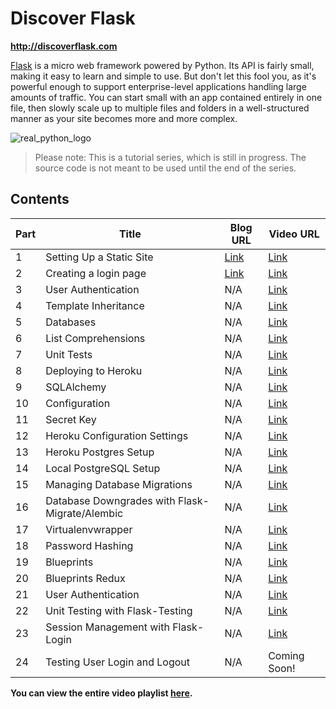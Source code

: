 # Discover Flask

**http://discoverflask.com**

[Flask](http://flask.pocoo.org/) is a micro web framework powered by Python. Its API is fairly small, making it easy to learn and simple to use. But don't let this fool you, as it's powerful enough to support enterprise-level applications handling large amounts of traffic. You can start small with an app contained entirely in one file, then slowly scale up to multiple files and folders in a well-structured manner as your site becomes more and more complex.

![real_python_logo](https://raw.githubusercontent.com/realpython/about/master/rp_small.png)

> Please note: This is a tutorial series, which is still in progress. The source code is not meant to be used until the end of the series.

## Contents


| Part |      Title                |  Blog URL | Video URL |
|------|---------------------------|-----------| ----------|
| 1    |  Setting Up a Static Site | [Link](http://www.realpython.com/blog/python/introduction-to-flask-part-1-setting-up-a-static-site)      | [Link](http://youtu.be/WfpFUmV1d0w) |
| 2    |  Creating a login page | [Link](http://www.realpython.com/blog/python/introduction-to-flask-part-2-creating-a-login-page)      | [Link](http://youtu.be/bLA6eBGN-_0) |
| 3    |  User Authentication  | N/A      | [Link](http://youtu.be/BnBjhmspw4c) |
| 4    |  Template Inheritance | N/A      | [Link](http://youtu.be/hNzruwVPtCE) |
| 5    |  Databases | N/A      | [Link](http://youtu.be/_vrAjAHhUsA) |
| 6    |  List Comprehensions | N/A      | [Link](http://youtu.be/WqmqNC8Teeo) |
| 7    |  Unit Tests | N/A      | [Link](http://youtu.be/1aHNs1aEATg) |
| 8    | Deploying to Heroku | N/A | [Link](https://www.youtube.com/watch?v=vxiHmjKqXUg) |
| 9    | SQLAlchemy | N/A | [Link](https://www.youtube.com/watch?v=kuyrL6krkwA) |
| 10   | Configuration | N/A | [Link](https://www.youtube.com/watch?v=4Eww3wVZK2I) |
| 11   | Secret Key | N/A | [Link](http://youtu.be/tqu9y4iqKVI?list=PLLjmbh6XPGK4ISY747FUHXEl9lBxre4mM)
| 12   | Heroku Configuration Settings | N/A | [Link](http://youtu.be/Y-ONxFkAUJc)
| 13   | Heroku Postgres Setup  | N/A | [Link](https://www.youtube.com/watch?v=FD0p-opdyoE)
| 14   | Local PostgreSQL Setup   | N/A | [Link](https://www.youtube.com/watch?v=Up3p20rgWCw)
| 15   | Managing Database Migrations    | N/A | [Link](http://youtu.be/YJibNSI-iaE)
| 16   | Database Downgrades with Flask-Migrate/Alembic     | N/A | [Link](http://youtu.be/5UT1binVuYc)
| 17   | Virtualenvwrapper     | N/A | [Link](http://youtu.be/thHNYVrY0lU)
| 18   | Password Hashing     | N/A | [Link](http://youtu.be/LTJH5Mdgn4w)
| 19   | Blueprints     | N/A | [Link](http://youtu.be/AeI_rBeZmwg)
| 20   | Blueprints Redux     | N/A | [Link](http://youtu.be/TwNp1UagE9U)
| 21   | User Authentication    | N/A | [Link](http://youtu.be/_pzMDIi5BuI)
| 22   | Unit Testing with Flask-Testing | N/A | [Link](http://youtu.be/WDh_VQ41kYI)
| 23   | Session Management with Flask-Login | N/A | [Link](http://youtu.be/rJGMOOSnHL0)
| 24   | Testing User Login and Logout | N/A | Coming Soon!

**You can view the entire video playlist [here](http://www.youtube.com/watch?v=WfpFUmV1d0w&list=PLLjmbh6XPGK4ISY747FUHXEl9lBxre4mM&feature=share).**

